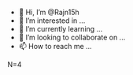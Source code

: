 - 👋 Hi, I’m @Rajn15h
- 👀 I’m interested in ...
- 🌱 I’m currently learning ...
- 💞️ I’m looking to collaborate on ...
- 📫 How to reach me ...

<!---
Rajn15h/Rajn15h is a ✨ special ✨ repository because its `README.md` (this file) appears on your GitHub profile.
You can click the Preview link to take a look at your changes.
--->
N=4
